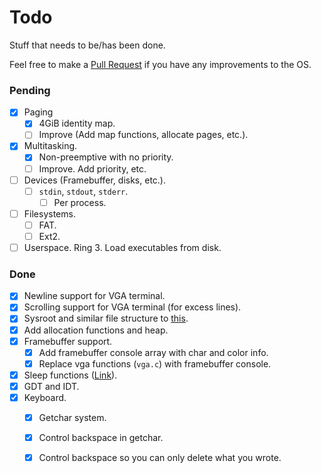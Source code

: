 # Todo
Stuff that needs to be/has been done.

Feel free to make a [Pull Request](https://github.com/fs-os/fs-os/blob/main/CONTRIBUTING.md)
if you have any improvements to the OS.

### Pending
- [X] Paging
    - [X] 4GiB identity map.
    - [ ] Improve (Add map functions, allocate pages, etc.).
- [X] Multitasking.
    - [X] Non-preemptive with no priority.
    - [ ] Improve. Add priority, etc.
- [ ] Devices (Framebuffer, disks, etc.).
    - [ ] `stdin`, `stdout`, `stderr`.
        - [ ] Per process.
- [ ] Filesystems.
    - [ ] FAT.
    - [ ] Ext2.
- [ ] Userspace. Ring 3. Load executables from disk.

### Done
- [X] Newline support for VGA terminal.
- [X] Scrolling support for VGA terminal (for excess lines).
- [X] Sysroot and similar file structure to [this](https://wiki.osdev.org/Meaty_Skeleton#libc_and_libk_Design).
- [X] Add allocation functions and heap.
- [X] Framebuffer support.
    - [X] Add framebuffer console array with char and color info.
    - [X] Replace vga functions (`vga.c`) with framebuffer console.
- [X] Sleep functions ([Link](https://wiki.osdev.org/Programmable_Interval_Timer)).
- [X] GDT and IDT.
- [X] Keyboard.
    - [X] Getchar system.
    - [X] Control backspace in getchar.
    - [X] Control backspace so you can only delete what you wrote.

